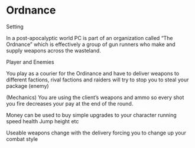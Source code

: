 # Ordnance


Setting

 In a post-apocalyptic world PC is part of an organization called “The Ordnance” which
 is effectively a group of gun runners who make and supply weapons across the wasteland.

Player and Enemies 

You play as a courier for the Ordinance and have to deliver weapons to different 
factions, rival factions and raiders will try to stop you to steal your package (enemy)


(Mechanics)
You are using the client’s weapons and ammo so every shot you fire decreases your pay at the end of the round.

Money can be used to buy simple upgrades to your character
running speed
health
Jump height
etc

Useable weapons change with the delivery forcing you to change up your combat style
